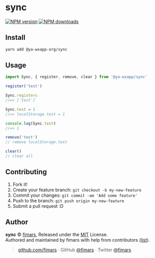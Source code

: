 # sync

[![NPM version](https://img.shields.io/npm/v/@ya-wxapp-org/sync.svg?style=flat)](https://npmjs.com/package/@sync) [![NPM downloads](https://img.shields.io/npm/dm/@ya-wxapp-org/sync.svg?style=flat)](https://npmjs.com/package/sync)

## Install

```bash
yarn add @ya-wxapp-org/sync
```

## Usage

```js
import Sync, { register, remove, clear } from '@ya-wxapp/sync'

register('test')

Sync.registers
//=> ['test']

Sync.test = 1
//=> localStorage.test = 1

console.log(Sync.test)
//=> 1

remove('test')
// remove localStorage.text

clear()
// clear all
```

## Contributing

1. Fork it!
2. Create your feature branch: `git checkout -b my-new-feature`
3. Commit your changes: `git commit -am 'Add some feature'`
4. Push to the branch: `git push origin my-new-feature`
5. Submit a pull request :D


## Author

**sync** © [fimars](https://github.com/fimars), Released under the [MIT](./LICENSE) License.<br>
Authored and maintained by fimars with help from contributors ([list](https://github.com/fimars/sync/contributors)).

> [github.com/fimars](https://github.com/fimars) · GitHub [@fimars](https://github.com/fimars) · Twitter [@fimars](https://twitter.com/fimars)
